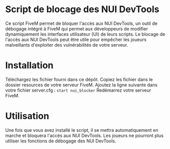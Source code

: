 # Script de blocage des NUI DevTools
Ce script FiveM permet de bloquer l'accès aux NUI DevTools, un outil de débogage intégré à FiveM qui permet aux développeurs de modifier dynamiquement les interfaces utilisateur (UI) de leurs scripts. Le blocage de l'accès aux NUI DevTools peut être utile pour empêcher les joueurs malveillants d'exploiter des vulnérabilités de votre serveur.

# Installation
Téléchargez les fichier fourni dans ce dépôt.
Copiez les fichier dans le dossier resources de votre serveur FiveM.
Ajoutez la ligne suivante dans votre fichier server.cfg : `start nui_blocker`
Redémarrez votre serveur FiveM.

# Utilisation
Une fois que vous avez installé le script, il se mettra automatiquement en marche et bloquera l'accès aux NUI DevTools. Les joueurs ne pourront plus utiliser les fonctions de débogage des NUI DevTools.
